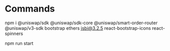 # Commands

npm i @uniswap/sdk @uniswap/sdk-core @uniswap/smart-order-router @uniswap/v3-sdk bootstrap ethers jsbi@3.2.5 react-bootstrap-icons react-spinners

npm run start
